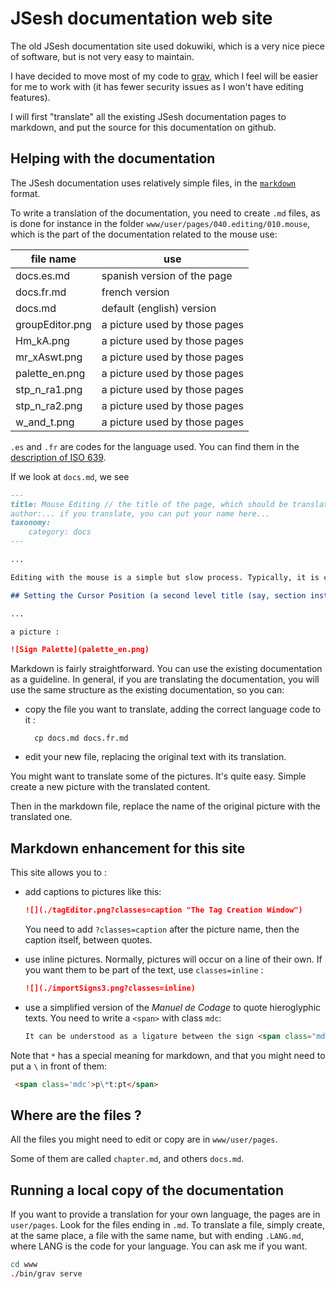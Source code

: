 # JSesh documentation web site

The old JSesh documentation site used dokuwiki, which is a very nice piece of software, but is not very easy to maintain.

I have decided to move most of my code to [grav](https://getgrav.org/), which I feel will be easier for me to work with (it has fewer security issues as I won't have editing features).

I will first "translate" all the existing JSesh documentation pages to markdown, and put the source for this documentation on github.

## Helping with the documentation

The JSesh documentation uses relatively simple files, in the [`markdown`](https://learn.getgrav.org/17/content/markdown) format.

To write a translation of the documentation, you need to create `.md` files, as is done for instance in the folder  `www/user/pages/040.editing/010.mouse`, which is the part of the documentation related to the mouse use:

| file name       | use                           |
| --------------- | ----------------------------- |
| docs.es.md      | spanish version of the page   |
| docs.fr.md      | french version                |
| docs.md         | default (english) version     |
| groupEditor.png | a picture used by those pages |
| Hm_kA.png       | a picture used by those pages |
| mr_xAswt.png    | a picture used by those pages |
| palette_en.png  | a picture used by those pages |
| stp_n_ra1.png   | a picture used by those pages |
| stp_n_ra2.png   | a picture used by those pages |
| w_and_t.png     | a picture used by those pages |


`.es` and `.fr` are codes for the language used. You can find them in the [description of ISO 639](https://en.wikipedia.org/wiki/List_of_ISO_639_language_codes).


If we look at `docs.md`, we see 

~~~markdown
---
title: Mouse Editing // the title of the page, which should be translated
author:... if you translate, you can put your name here...
taxonomy:
    category: docs
---

...

Editing with the mouse is a simple but slow process. Typically, it is combined with other editing methods.

## Setting the Cursor Position (a second level title (say, section instead of chapter))

...

a picture :

![Sign Palette](palette_en.png)


~~~

Markdown is fairly straightforward. You can use the existing documentation as a guideline. In general, if you are translating the documentation, you will use the same structure as the existing documentation, so you can:

- copy the file you want to translate, adding the correct language code to it :
  ~~~
    cp docs.md docs.fr.md
  ~~~

- edit your new file, replacing the original text with its translation.

You might want to translate some of the pictures. It's quite easy. Simple create a new picture with the translated content.

Then in the markdown file, replace the name of the original picture with the translated one.


## Markdown enhancement for this site

This site allows you to :

- add captions to pictures like this:
  ~~~markdown
  ![](./tagEditor.png?classes=caption "The Tag Creation Window")
  ~~~

  You need to add `?classes=caption` after the picture name, then the caption itself, between quotes.

- use inline pictures. Normally, pictures will occur on a line of their own. If you want them to be part of the text, use `classes=inline` : 

  ~~~markdown
  ![](./importSigns3.png?classes=inline)
  ~~~

- use a simplified version of the *Manuel de Codage* to quote hieroglyphic texts. You need to write a `<span>` with class `mdc`:

  ~~~markdown
  It can be understood as a ligature between the sign <span class="mdc">F20</span> and the group <span class="mdc">xAst:xAst:xAst</span>.
  ~~~

Note that `*` has a special meaning for markdown, and that you might need to put a `\` in front of them:

~~~markdown
 <span class='mdc'>p\*t:pt</span>
~~~


## Where are the files ?

All the files you might need to edit or copy are in `www/user/pages`.

Some of them are called `chapter.md`, and others `docs.md`.

## Running a local copy of the documentation

If you want to provide a translation for your own language, the pages are in `user/pages`. Look for the files ending in `.md`. To translate a file, simply create, at the same place, a file with the same name, but with ending `.LANG.md`, where LANG is the code for your language. You can ask me if you want.


~~~bash
cd www
./bin/grav serve
~~~